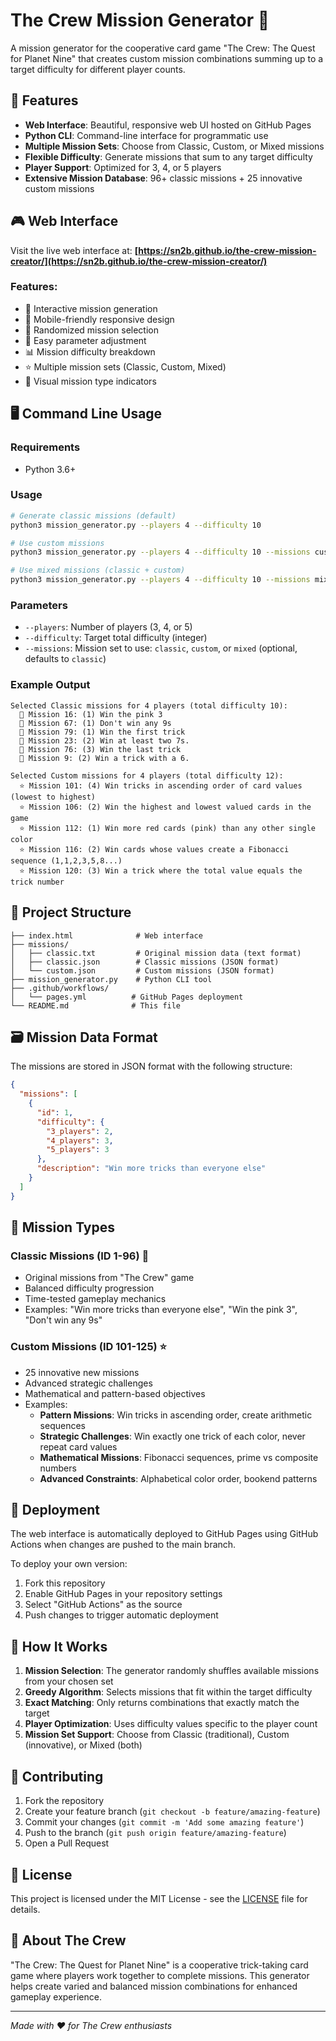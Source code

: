 # The Crew Mission Generator 🚀

A mission generator for the cooperative card game "The Crew: The Quest for Planet Nine" that creates custom mission combinations summing up to a target difficulty for different player counts.

## 🌟 Features

- **Web Interface**: Beautiful, responsive web UI hosted on GitHub Pages
- **Python CLI**: Command-line interface for programmatic use
- **Multiple Mission Sets**: Choose from Classic, Custom, or Mixed missions
- **Flexible Difficulty**: Generate missions that sum to any target difficulty
- **Player Support**: Optimized for 3, 4, or 5 players
- **Extensive Mission Database**: 96+ classic missions + 25 innovative custom missions

## 🎮 Web Interface

Visit the live web interface at: **[https://sn2b.github.io/the-crew-mission-creator/](https://sn2b.github.io/the-crew-mission-creator/)**

### Features:
- 🎯 Interactive mission generation
- 📱 Mobile-friendly responsive design
- 🎲 Randomized mission selection
- 🔄 Easy parameter adjustment
- 📊 Mission difficulty breakdown
- ⭐ Multiple mission sets (Classic, Custom, Mixed)
- 🎨 Visual mission type indicators

## 🖥️ Command Line Usage

### Requirements
- Python 3.6+

### Usage
```bash
# Generate classic missions (default)
python3 mission_generator.py --players 4 --difficulty 10

# Use custom missions
python3 mission_generator.py --players 4 --difficulty 10 --missions custom

# Use mixed missions (classic + custom)
python3 mission_generator.py --players 4 --difficulty 10 --missions mixed
```

### Parameters
- `--players`: Number of players (3, 4, or 5)
- `--difficulty`: Target total difficulty (integer)
- `--missions`: Mission set to use: `classic`, `custom`, or `mixed` (optional, defaults to `classic`)

### Example Output
```
Selected Classic missions for 4 players (total difficulty 10):
  🎯 Mission 16: (1) Win the pink 3
  🎯 Mission 67: (1) Don't win any 9s
  🎯 Mission 79: (1) Win the first trick
  🎯 Mission 23: (2) Win at least two 7s.
  🎯 Mission 76: (3) Win the last trick
  🎯 Mission 9: (2) Win a trick with a 6.
```

```
Selected Custom missions for 4 players (total difficulty 12):
  ⭐ Mission 101: (4) Win tricks in ascending order of card values (lowest to highest)
  ⭐ Mission 106: (2) Win the highest and lowest valued cards in the game
  ⭐ Mission 112: (1) Win more red cards (pink) than any other single color
  ⭐ Mission 116: (2) Win cards whose values create a Fibonacci sequence (1,1,2,3,5,8...)
  ⭐ Mission 120: (3) Win a trick where the total value equals the trick number
```

## 📁 Project Structure

```
├── index.html              # Web interface
├── missions/
│   ├── classic.txt         # Original mission data (text format)
│   ├── classic.json        # Classic missions (JSON format)
│   └── custom.json         # Custom missions (JSON format)
├── mission_generator.py    # Python CLI tool
├── .github/workflows/
│   └── pages.yml          # GitHub Pages deployment
└── README.md              # This file
```

## 🗃️ Mission Data Format

The missions are stored in JSON format with the following structure:

```json
{
  "missions": [
    {
      "id": 1,
      "difficulty": {
        "3_players": 2,
        "4_players": 3,
        "5_players": 3
      },
      "description": "Win more tricks than everyone else"
    }
  ]
}
```

## 🎨 Mission Types

### **Classic Missions (ID 1-96)** 🎯
- Original missions from "The Crew" game
- Balanced difficulty progression
- Time-tested gameplay mechanics
- Examples: "Win more tricks than everyone else", "Win the pink 3", "Don't win any 9s"

### **Custom Missions (ID 101-125)** ⭐
- 25 innovative new missions
- Advanced strategic challenges
- Mathematical and pattern-based objectives
- Examples:
  - **Pattern Missions**: Win tricks in ascending order, create arithmetic sequences
  - **Strategic Challenges**: Win exactly one trick of each color, never repeat card values
  - **Mathematical Missions**: Fibonacci sequences, prime vs composite numbers
  - **Advanced Constraints**: Alphabetical color order, bookend patterns

## 🚀 Deployment

The web interface is automatically deployed to GitHub Pages using GitHub Actions when changes are pushed to the main branch.

To deploy your own version:

1. Fork this repository
2. Enable GitHub Pages in your repository settings
3. Select "GitHub Actions" as the source
4. Push changes to trigger automatic deployment

## 🎲 How It Works

1. **Mission Selection**: The generator randomly shuffles available missions from your chosen set
2. **Greedy Algorithm**: Selects missions that fit within the target difficulty
3. **Exact Matching**: Only returns combinations that exactly match the target
4. **Player Optimization**: Uses difficulty values specific to the player count
5. **Mission Set Support**: Choose from Classic (traditional), Custom (innovative), or Mixed (both)

## 🤝 Contributing

1. Fork the repository
2. Create your feature branch (`git checkout -b feature/amazing-feature`)
3. Commit your changes (`git commit -m 'Add some amazing feature'`)
4. Push to the branch (`git push origin feature/amazing-feature`)
5. Open a Pull Request

## 📝 License

This project is licensed under the MIT License - see the [LICENSE](LICENSE) file for details.

## 🎯 About The Crew

"The Crew: The Quest for Planet Nine" is a cooperative trick-taking card game where players work together to complete missions. This generator helps create varied and balanced mission combinations for enhanced gameplay experience.

---

*Made with ❤️ for The Crew enthusiasts*
